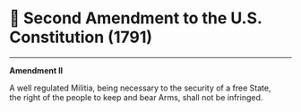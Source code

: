 # 📜 Second Amendment to the U.S. Constitution (1791)

---

**Amendment II**

A well regulated Militia, being necessary to the security of a free State,  
the right of the people to keep and bear Arms, shall not be infringed.
